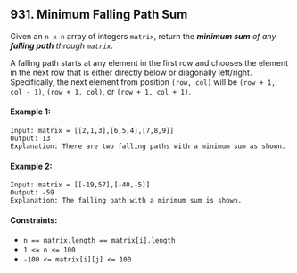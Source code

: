 ## 931. Minimum Falling Path Sum

Given an `n x n` array of integers `matrix`, return the ***minimum sum** of any **falling path** through `matrix`*.

A falling path starts at any element in the first row and chooses the element in the next row that is either directly below or diagonally left/right. Specifically, the next element from position `(row, col)` will be `(row + 1, col - 1)`, `(row + 1, col)`, or `(row + 1, col + 1)`.



#### Example 1:
```
Input: matrix = [[2,1,3],[6,5,4],[7,8,9]]
Output: 13
Explanation: There are two falling paths with a minimum sum as shown.
```

#### Example 2:
```
Input: matrix = [[-19,57],[-40,-5]]
Output: -59
Explanation: The falling path with a minimum sum is shown.
```

#### Constraints:
- `n == matrix.length == matrix[i].length`
- `1 <= n <= 100`
- `-100 <= matrix[i][j] <= 100`